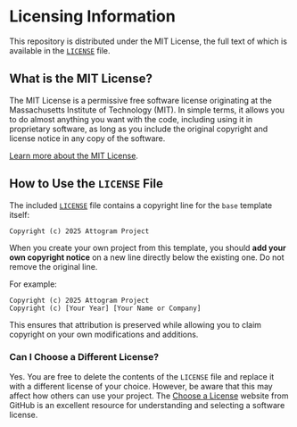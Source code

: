 # Licensing Information

This repository is distributed under the MIT License, the full text of which
is available in the [`LICENSE`](../LICENSE) file.

## What is the MIT License?

The MIT License is a permissive free software license originating at the
Massachusetts Institute of Technology (MIT).
In simple terms, it allows you to do almost anything you want with the code,
including using it in proprietary software, as long as you include the
original copyright and license notice in any copy of the software.

[Learn more about the MIT License](https://choosealicense.com/licenses/mit/).

## How to Use the `LICENSE` File

The included [`LICENSE`](../LICENSE) file contains a copyright line for the
`base` template itself:

`Copyright (c) 2025 Attogram Project`

When you create your own project from this template, you should **add your own
copyright notice** on a new line directly below the existing one.
Do not remove the original line.

For example:

```
Copyright (c) 2025 Attogram Project
Copyright (c) [Your Year] [Your Name or Company]
```

This ensures that attribution is preserved while allowing you to claim
copyright on your own modifications and additions.

### Can I Choose a Different License?

Yes.
You are free to delete the contents of the `LICENSE` file and replace it with
a different license of your choice.
However, be aware that this may affect how others can use your project.
The [Choose a License](https://choosealicense.com/) website from GitHub is an
excellent resource for understanding and selecting a software license.
